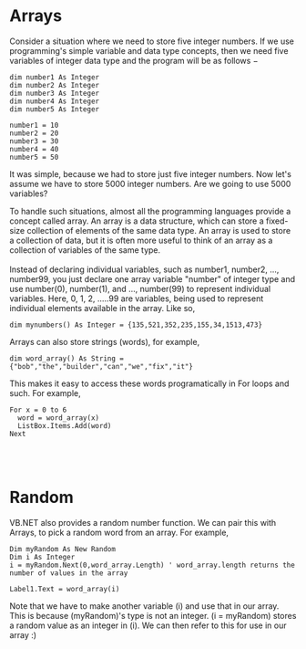 # Arrays
Consider a situation where we need to store five integer numbers. If we use programming's simple variable and data type concepts, then we need five variables of integer data type and the program will be as follows −

    dim number1 As Integer
    dim number2 As Integer
    dim number3 As Integer
    dim number4 As Integer
    dim number5 As Integer
   
    number1 = 10 
    number2 = 20   
    number3 = 30   
    number4 = 40 
    number5 = 50

It was simple, because we had to store just five integer numbers. Now let's assume we have to store 5000 integer numbers. Are we going to use 5000 variables?

To handle such situations, almost all the programming languages provide a concept called array. An array is a data structure, which can store a fixed-size collection of elements of the same data type. An array is used to store a collection of data, but it is often more useful to think of an array as a collection of variables of the same type.
<br><br>
Instead of declaring individual variables, such as number1, number2, ..., number99, you just declare one array variable "number" of integer type and use number(0), number(1), and ..., number(99) to represent individual variables. Here, 0, 1, 2, .....99 are variables, being used to represent individual elements available in the array. Like so,

    dim mynumbers() As Integer = {135,521,352,235,155,34,1513,473}

Arrays can also store strings (words), for example,
    
    dim word_array() As String = {"bob","the","builder","can","we","fix","it"}

    
This makes it easy to access these words programatically in For loops and such. For example,

    For x = 0 to 6
      word = word_array(x)
      ListBox.Items.Add(word)
    Next
<br><br>
# Random
VB.NET also provides a random number function. We can pair this with Arrays, to pick a random word from an array. For example,

    Dim myRandom As New Random
    Dim i As Integer
    i = myRandom.Next(0,word_array.Length) ' word_array.length returns the number of values in the array
    
    Label1.Text = word_array(i)
Note that we have to make another variable (i) and use that in our array. This is because (myRandom)'s type is not an integer. (i = myRandom) stores a random value as an integer in (i). We can then refer to this for use in our array :)
